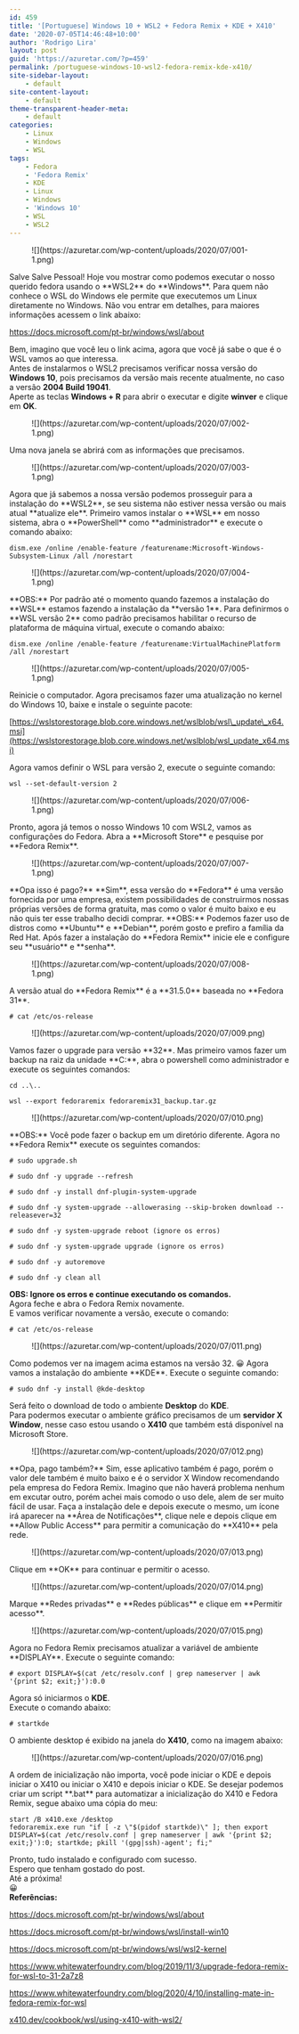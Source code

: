 ```yaml
---
id: 459
title: '[Portuguese] Windows 10 + WSL2 + Fedora Remix + KDE + X410'
date: '2020-07-05T14:46:48+10:00'
author: 'Rodrigo Lira'
layout: post
guid: 'https://azuretar.com/?p=459'
permalink: /portuguese-windows-10-wsl2-fedora-remix-kde-x410/
site-sidebar-layout:
    - default
site-content-layout:
    - default
theme-transparent-header-meta:
    - default
categories:
    - Linux
    - Windows
    - WSL
tags:
    - Fedora
    - 'Fedora Remix'
    - KDE
    - Linux
    - Windows
    - 'Windows 10'
    - WSL
    - WSL2
---
```


<div class="wp-block-image"><figure class="aligncenter size-large">![](https://azuretar.com/wp-content/uploads/2020/07/001-1.png)</figure></div>Salve Salve Pessoal!  
Hoje vou mostrar como podemos executar o nosso querido fedora usando o **WSL2** do **Windows**.  
Para quem não conhece o WSL do Windows ele permite que executemos um Linux diretamente no Windows.  
Não vou entrar em detalhes, para maiores informações acessem o link abaixo:

<https://docs.microsoft.com/pt-br/windows/wsl/about>

Bem, imagino que você leu o link acima, agora que você já sabe o que é o WSL vamos ao que interessa.  
Antes de instalarmos o WSL2 precisamos verificar nossa versão do **Windows 10**, pois precisamos da versão mais recente atualmente, no caso a versão **2004 Build 19041**.  
Aperte as teclas **Windows + R** para abrir o executar e digite **winver** e clique em **OK**.

<div class="wp-block-image"><figure class="aligncenter size-large">![](https://azuretar.com/wp-content/uploads/2020/07/002-1.png)</figure></div>Uma nova janela se abrirá com as informações que precisamos.

<div class="wp-block-image"><figure class="aligncenter size-large">![](https://azuretar.com/wp-content/uploads/2020/07/003-1.png)</figure></div>Agora que já sabemos a nossa versão podemos prosseguir para a instalação do **WSL2**, se seu sistema não estiver nessa versão ou mais atual **atualize ele**.  
Primeiro vamos instalar o **WSL** em nosso sistema, abra o **PowerShell** como **administrador** e execute o comando abaixo:

```
dism.exe /online /enable-feature /featurename:Microsoft-Windows-Subsystem-Linux /all /norestart
```

<div class="wp-block-image"><figure class="aligncenter size-large">![](https://azuretar.com/wp-content/uploads/2020/07/004-1.png)</figure></div>**OBS:** Por padrão até o momento quando fazemos a instalação do **WSL** estamos fazendo a instalação da **versão 1**.  
Para definirmos o **WSL versão 2** como padrão precisamos habilitar o recurso de plataforma de máquina virtual, execute o comando abaixo:

```
dism.exe /online /enable-feature /featurename:VirtualMachinePlatform /all /norestart
```

<div class="wp-block-image"><figure class="aligncenter size-large">![](https://azuretar.com/wp-content/uploads/2020/07/005-1.png)</figure></div>Reinicie o computador.  
Agora precisamos fazer uma atualização no kernel do Windows 10, baixe e instale o seguinte pacote:

[https://wslstorestorage.blob.core.windows.net/wslblob/wsl\_update\_x64.msi](https://wslstorestorage.blob.core.windows.net/wslblob/wsl_update_x64.msi)

Agora vamos definir o WSL para versão 2, execute o seguinte comando:

```
wsl --set-default-version 2
```

<figure class="wp-block-image size-large">![](https://azuretar.com/wp-content/uploads/2020/07/006-1.png)</figure>Pronto, agora já temos o nosso Windows 10 com WSL2, vamos as configurações do Fedora.  
Abra a **Microsoft Store** e pesquise por **Fedora Remix**.

<div class="wp-block-image"><figure class="aligncenter size-large">![](https://azuretar.com/wp-content/uploads/2020/07/007-1.png)</figure></div>**Opa isso é pago?**  
**Sim**, essa versão do **Fedora** é uma versão fornecida por uma empresa, existem possibilidades de construirmos nossas próprias versões de forma gratuita, mas como o valor é muito baixo e eu não quis ter esse trabalho decidi comprar.  
**OBS:** Podemos fazer uso de distros como **Ubuntu** e **Debian**, porém gosto e prefiro a família da Red Hat.  
Após fazer a instalação do **Fedora Remix** inicie ele e configure seu **usuário** e **senha**.

<div class="wp-block-image"><figure class="aligncenter size-large">![](https://azuretar.com/wp-content/uploads/2020/07/008-1.png)</figure></div>A versão atual do **Fedora Remix** é a **31.5.0** baseada no **Fedora 31**.

```
# cat /etc/os-release
```

<div class="wp-block-image"><figure class="aligncenter size-large">![](https://azuretar.com/wp-content/uploads/2020/07/009.png)</figure></div>Vamos fazer o upgrade para versão **32**.  
Mas primeiro vamos fazer um backup na raiz da unidade **C:**, abra o powershell como administrador e execute os seguintes comandos:

```
cd ..\..
```

```
wsl --export fedoraremix fedoraremix31_backup.tar.gz
```

<div class="wp-block-image"><figure class="aligncenter size-large">![](https://azuretar.com/wp-content/uploads/2020/07/010.png)</figure></div>**OBS:** Você pode fazer o backup em um diretório diferente.  
Agora no **Fedora Remix** execute os seguintes comandos:

```
# sudo upgrade.sh
```

```
# sudo dnf -y upgrade --refresh
```

```
# sudo dnf -y install dnf-plugin-system-upgrade
```

```
# sudo dnf -y system-upgrade --allowerasing --skip-broken download --releasever=32
```

```
# sudo dnf -y system-upgrade reboot (ignore os erros)
```

```
# sudo dnf -y system-upgrade upgrade (ignore os erros)
```

```
# sudo dnf -y autoremove
```

```
# sudo dnf -y clean all
```

**OBS: Ignore os erros e continue executando os comandos.**  
Agora feche e abra o Fedora Remix novamente.  
E vamos verificar novamente a versão, execute o comando:

```
# cat /etc/os-release
```

<div class="wp-block-image"><figure class="aligncenter size-large">![](https://azuretar.com/wp-content/uploads/2020/07/011.png)</figure></div>Como podemos ver na imagem acima estamos na versão 32.  
😀  
Agora vamos a instalação do ambiente **KDE**.  
Execute o seguinte comando:

```
# sudo dnf -y install @kde-desktop
```

Será feito o download de todo o ambiente **Desktop** do **KDE**.  
Para podermos executar o ambiente gráfico precisamos de um **servidor X Window**, nesse caso estou usando o **X410** que também está disponível na Microsoft Store.

<div class="wp-block-image"><figure class="aligncenter size-large">![](https://azuretar.com/wp-content/uploads/2020/07/012.png)</figure></div>**Opa, pago também?**  
Sim, esse aplicativo também é pago, porém o valor dele também é muito baixo e é o servidor X Window recomendando pela empresa do Fedora Remix.  
Imagino que não haverá problema nenhum em excutar outro, porém achei mais comodo o uso dele, alem de ser muito fácil de usar.  
Faça a instalação dele e depois execute o mesmo, um ícone irá aparecer na **Área de Notificações**, clique nele e depois clique em **Allow Public Access** para permitir a comunicação do **X410** pela rede.

<div class="wp-block-image"><figure class="aligncenter size-large">![](https://azuretar.com/wp-content/uploads/2020/07/013.png)</figure></div>Clique em **OK** para continuar e permitir o acesso.

<div class="wp-block-image"><figure class="aligncenter size-large">![](https://azuretar.com/wp-content/uploads/2020/07/014.png)</figure></div>Marque **Redes privadas** e **Redes públicas** e clique em **Permitir acesso**.

<div class="wp-block-image"><figure class="aligncenter size-large">![](https://azuretar.com/wp-content/uploads/2020/07/015.png)</figure></div>Agora no Fedora Remix precisamos atualizar a variável de ambiente **DISPLAY**.  
Execute o seguinte comando:

```
# export DISPLAY=$(cat /etc/resolv.conf | grep nameserver | awk '{print $2; exit;}'):0.0
```

Agora só iniciarmos o **KDE**.  
Execute o comando abaixo:

```
# startkde
```

O ambiente desktop é exibido na janela do **X410**, como na imagem abaixo:

<div class="wp-block-image"><figure class="aligncenter size-large">![](https://azuretar.com/wp-content/uploads/2020/07/016.png)</figure></div>A ordem de inicialização não importa, você pode iniciar o KDE e depois iniciar o X410 ou iniciar o X410 e depois iniciar o KDE.  
Se desejar podemos criar um script **.bat** para automatizar a inicialização do X410 e Fedora Remix, segue abaixo uma cópia do meu:

```
start /B x410.exe /desktop
fedoraremix.exe run "if [ -z \"$(pidof startkde)\" ]; then export DISPLAY=$(cat /etc/resolv.conf | grep nameserver | awk '{print $2; exit;}'):0; startkde; pkill '(gpg|ssh)-agent'; fi;"
```

Pronto, tudo instalado e configurado com sucesso.  
Espero que tenham gostado do post.  
Até a próxima!  
😀  
**Referências:**

<https://docs.microsoft.com/pt-br/windows/wsl/about>

<https://docs.microsoft.com/pt-br/windows/wsl/install-win10>

<https://docs.microsoft.com/pt-br/windows/wsl/wsl2-kernel>

<https://www.whitewaterfoundry.com/blog/2019/11/3/upgrade-fedora-remix-for-wsl-to-31-2a7z8>

<https://www.whitewaterfoundry.com/blog/2020/4/10/installing-mate-in-fedora-remix-for-wsl>

[x410.dev/cookbook/wsl/using-x410-with-wsl2/](https://x410.dev/cookbook/wsl/using-x410-with-wsl2/)